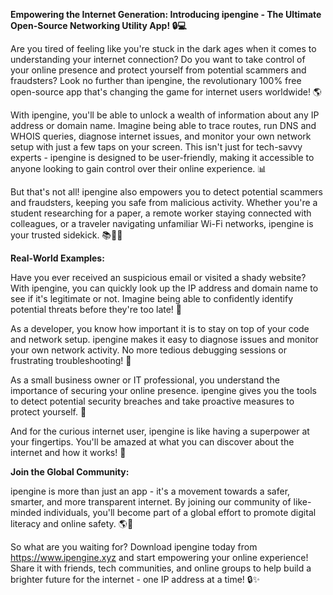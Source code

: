 **Empowering the Internet Generation: Introducing ipengine - The Ultimate Open-Source Networking Utility App! 🔒💻**

Are you tired of feeling like you're stuck in the dark ages when it comes to understanding your internet connection? Do you want to take control of your online presence and protect yourself from potential scammers and fraudsters? Look no further than ipengine, the revolutionary 100% free open-source app that's changing the game for internet users worldwide! 🌎

With ipengine, you'll be able to unlock a wealth of information about any IP address or domain name. Imagine being able to trace routes, run DNS and WHOIS queries, diagnose internet issues, and monitor your own network setup with just a few taps on your screen. This isn't just for tech-savvy experts - ipengine is designed to be user-friendly, making it accessible to anyone looking to gain control over their online experience. 📊

But that's not all! ipengine also empowers you to detect potential scammers and fraudsters, keeping you safe from malicious activity. Whether you're a student researching for a paper, a remote worker staying connected with colleagues, or a traveler navigating unfamiliar Wi-Fi networks, ipengine is your trusted sidekick. 📚👩‍💻

**Real-World Examples:**

Have you ever received an suspicious email or visited a shady website? With ipengine, you can quickly look up the IP address and domain name to see if it's legitimate or not. Imagine being able to confidently identify potential threats before they're too late! 🚨

As a developer, you know how important it is to stay on top of your code and network setup. ipengine makes it easy to diagnose issues and monitor your own network activity. No more tedious debugging sessions or frustrating troubleshooting! 🔧

As a small business owner or IT professional, you understand the importance of securing your online presence. ipengine gives you the tools to detect potential security breaches and take proactive measures to protect yourself. 💪

And for the curious internet user, ipengine is like having a superpower at your fingertips. You'll be amazed at what you can discover about the internet and how it works! 🔮

**Join the Global Community:**

ipengine is more than just an app - it's a movement towards a safer, smarter, and more transparent internet. By joining our community of like-minded individuals, you'll become part of a global effort to promote digital literacy and online safety. 🌎👥

So what are you waiting for? Download ipengine today from https://www.ipengine.xyz and start empowering your online experience! Share it with friends, tech communities, and online groups to help build a brighter future for the internet - one IP address at a time! 🔒✨